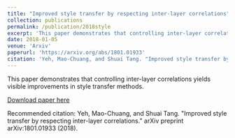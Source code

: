 ```yaml
---
title: "Improved style transfer by respecting inter-layer correlations"
collection: publications
permalink: /publication/2018style
excerpt: 'This paper demonstrates that controlling inter-layer correlations yields visible improvements in style transfer methods. '
date: 2018-01-05
venue: 'Arxiv'
paperurl: 'https://arxiv.org/abs/1801.01933'
citation: 'Yeh, Mao-Chuang, and Shuai Tang. "Improved style transfer by respecting inter-layer correlations." arXiv preprint arXiv:1801.01933 (2018).'
---
```

This paper demonstrates that controlling inter-layer correlations yields visible improvements in style transfer methods. 

[Download paper here](https://arxiv.org/pdf/1801.01933.pdf)

Recommended citation: Yeh, Mao-Chuang, and Shuai Tang. "Improved style transfer by respecting inter-layer correlations." arXiv preprint arXiv:1801.01933 (2018).